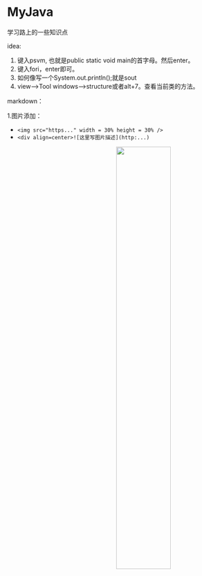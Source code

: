 # MyJava
学习路上的一些知识点

  
idea:

1. 键入psvm, 也就是public static void main的首字母。然后enter。    
2. 键入fori，enter即可。   
3. 如何像写一个System.out.println();就是sout   
4. view——>Tool windows——>structure或者alt+7。查看当前类的方法。


markdown：

1.图片添加：

- `<img src="https..." width = 30% height = 30% />`
- `<div align=center>![这里写图片描述](http:...)`



<img src="https://github.com/xuzhuang1996/MyJava/blob/master/img/linux/Linux2.png" width = 50% height = 50% div align=right />
